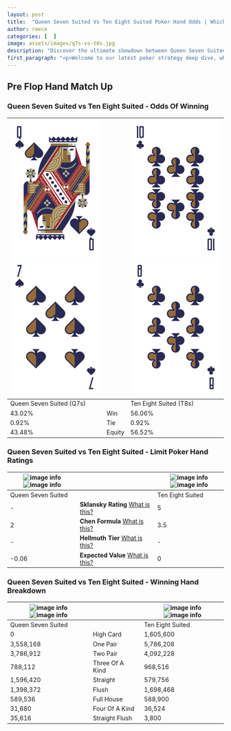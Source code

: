 ```yaml
---
layout: post
title:  "Queen Seven Suited Vs Ten Eight Suited Poker Hand Odds | Which Is The Better Hand In Poker? A Complete Guide"
author: reece
categories: [  ]
image: assets/images/q7s-vs-t8s.jpg
description: "Discover the ultimate showdown between Queen Seven Suited and Ten Eight Suited in poker! Uncover the odds, strategies, and scenarios where one hand triumphs over the other. Get ready to up your poker game with this thrilling analysis."
first_paragraph: "<p>Welcome to our latest poker strategy deep dive, where we're pitting two distinct hands against each other in a high-stakes showdown: Queen Seven Suited vs Ten Eight Suited.</p><p>In the dynamic world of poker, every decision counts, and knowing which hand holds the upper hand is key to your success at the table.</p><p>In this article, we'll dissect these two hands, explore the scenarios where one dominates the other, and equip you with the knowledge to make strategic choices that can tip the odds in your favor.</p><p>Get ready to unravel the intriguing dynamics of these poker hands and elevate your game to new heights.</p>"
---
```




[comment]: # (sp0)

## Pre Flop Hand Match Up

<div class="table hand-ratings" markdown="1"> 



### Queen Seven Suited vs Ten Eight Suited - Odds Of Winning


    
| ![image info](assets/images/hand1/q.png) ![image info](assets/images/hand1/7.png) |  | ![image info](assets/images/hand2/t.png) ![image info](assets/images/hand2/8.png) |
| -------- | -------- | -------- |
| Queen Seven Suited (Q7s) |  | Ten Eight Suited (T8s) |
| 43.02% | Win | 56.06% |
| 0.92% | Tie | 0.92% |
| 43.48% | Equity | 56.52% |




[comment]: # (sp1)



### Queen Seven Suited vs Ten Eight Suited - Limit Poker Hand Ratings


    
| ![image info](https://www.riverpairs.com/assets/images/hand1/q.png) ![image info](https://www.riverpairs.com/assets/images/hand1/7.png) |  | ![image info](https://www.riverpairs.com/assets/images/hand2/t.png) ![image info](https://www.riverpairs.com/assets/images/hand2/8.png) |
| -------- | -------- | -------- |
| Queen Seven Suited |  | Ten Eight Suited |
| - | **Sklansky Rating** [What is this?](/sklansky-rating-explained) | 5 |
| 2 | **Chen Formula** [What is this?](/chen-formula-explained) | 3.5 |
| - | **Hellmuth Tier** [What is this?](/Hellmuth-tier-explained) | - |
| -0.06 | **Expected Value** [What is this?](/expected-value-explained) | 0 |




[comment]: # (sp2)



### Queen Seven Suited vs Ten Eight Suited - Winning Hand Breakdown


    
| ![image info](https://www.riverpairs.com/assets/images/hand1/q.png) ![image info](https://www.riverpairs.com/assets/images/hand1/7.png) |  | ![image info](https://www.riverpairs.com/assets/images/hand2/t.png) ![image info](https://www.riverpairs.com/assets/images/hand2/8.png) |
| -------- | -------- | -------- |
| Queen Seven Suited |  | Ten Eight Suited |
| 0 | High Card | 1,605,600 |
| 3,558,168 | One Pair | 5,786,208 |
| 3,786,912 | Two Pair | 4,092,228 |
| 788,112 | Three Of A Kind | 968,516 |
| 1,596,420 | Straight | 579,756 |
| 1,398,372 | Flush | 1,698,468 |
| 589,536 | Full House | 588,900 |
| 31,680 | Four Of A Kind | 36,524 |
| 35,616 | Straight Flush | 3,800 |




[comment]: # (sp3)



</div>

[comment]: # (sp4)



[comment]: # (sp5)

